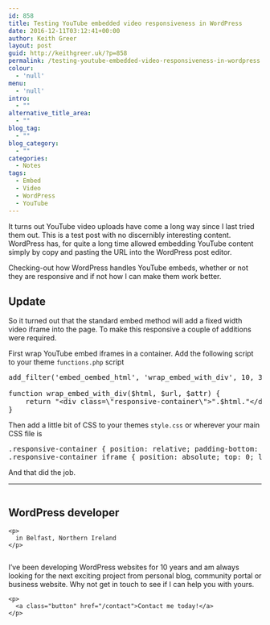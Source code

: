 ```yaml
---
id: 858
title: Testing YouTube embedded video responsiveness in WordPress
date: 2016-12-11T03:12:41+00:00
author: Keith Greer
layout: post
guid: http://keithgreer.uk/?p=858
permalink: /testing-youtube-embedded-video-responsiveness-in-wordpress
colour:
  - 'null'
menu:
  - 'null'
intro:
  - ""
alternative_title_area:
  - ""
blog_tag:
  - ""
blog_category:
  - ""
categories:
  - Notes
tags:
  - Embed
  - Video
  - WordPress
  - YouTube
---
```

It turns out YouTube video uploads have come a long way since I last tried them out. This is a test post with no discernibly interesting content. WordPress has, for quite a long time allowed embedding YouTube content simply by copy and pasting the URL into the WordPress post editor.



Checking-out how WordPress handles YouTube embeds, whether or not they are responsive and if not how I can make them work better.

## Update

So it turned out that the standard embed method will add a fixed width video iframe into the page. To make this responsive a couple of additions were required.

First wrap YouTube embed iframes in a container. Add the following script to your theme `functions.php` script

<pre>add_filter('embed_oembed_html', 'wrap_embed_with_div', 10, 3);

function wrap_embed_with_div($html, $url, $attr) {
    return "&lt;div class=\"responsive-container\"&gt;".$html."&lt;/div&gt;";
}</pre>

Then add a little bit of CSS to your themes `style.css` or wherever your main CSS file is

<pre>.responsive-container { position: relative; padding-bottom: 50.25%; padding-top: 30px; height: 0; overflow: hidden; margin-bottom: 1em; }
.responsive-container iframe { position: absolute; top: 0; left: 0; width: 100%; height: 100%;}</pre>

And that did the job.

* * *

<div class="row">
  <div class="column large-6 medium-6 small-12">
    <h2>
      WordPress developer
    </h2>
    
    <p>
      in Belfast, Northern Ireland
    </p>
  </div>
  
  <div class="column large-6 medium-6 small-12">
    <p>
      I&#8217;ve been developing WordPress websites for 10 years and am always looking for the next exciting project from personal blog, community portal or business website. Why not get in touch to see if I can help you with yours.
    </p>
    
    <p>
      <a class="button" href="/contact">Contact me today!</a>
    </p>
  </div>
</div>